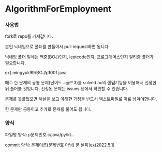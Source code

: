 # AlgorithmForEmployment

### 사용법 

fork로 repo를 가져갑니다.

본인 닉네임으로 폴더를 만들어서 pull request하면 됩니다

닉네임 폴더 밑에는 백준(BOJ)인지, leetcode인지, 프로그래머스인지 알려줄 폴더가 필요합니다. 

ex) mingyuk99/BOJ/p1001.java

매주 한 문제의 공통 문제(난이도 ~골드3)를 solved.ac의 랜덤기능을 이용해서 선정한 뒤 풀어볼 것입니다. 
선정된 문제는 issues 탭에서 확인할 수 있습니다.

문제를 못풀었으면 해설을 보고 이해한 과정을 반드시 텍스트파일로 따로 남겨야합니다.

한 문제만 공통이고 추가로 문제를 풀어도 됩니다.

### 양식

파일명 양식: p문제번호.c/java/py/kt...

commit 양식: 문제이름(문제번호 아님) 푼 날짜(ex)2022.5.1)
